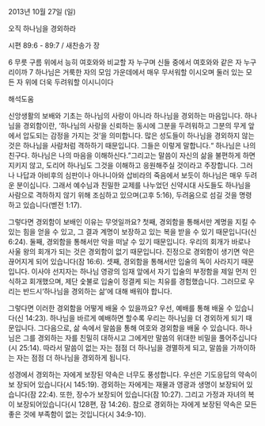 2013년 10월 27일 (일)

오직 하나님을 경외하라



시편 89:6 - 89:7 / 새찬송가  장


6 무릇 구름 위에서 능히 여호와와 비교할 자 누구며 신들 중에서 여호와와 같은 자 누구리이까
7 하나님은 거룩한 자의 모임 가운데에서 매우 무서워할 이시오며 둘러 있는 모든 자 위에 더욱 두려워할 이시니이다

해석도움





신앙생활의 보배와 기초는 하나님의 사랑이 아니라 하나님을 경외하는 마음입니다. 하나님을 경외함이란, ‘하나님의 사랑을 신뢰하는 동시에 그분을 두려워하고 그분의 무게 앞에서 압도되는 감정을 가지는 것’을 의미합니다. 많은 성도들이 하나님을 경외하지 않는 것은 하나님을 사람처럼 격하하기 때문입니다. 그들은 이렇게 말합니다.“ 하나님은 나의친구다. 하나님은 나의 마음을 이해하신다.”그리고는 말씀이 자신의 삶을 불편하게 하면 지키지 않고, 도리어 하나님도 그것을 이해하고 응원해주실 것이라고 주장합니다. 그러나 나답과 아비후의 심판이나 아나니아와 삽비라의 죽음에서 보듯이 하나님은 매우 두려운 분이십니다. 그래서 예수님과 친밀한 교제를 나누었던 신약시대 사도들도 하나님을 사람으로 격하하지 않기 위해 조심하고 있으며(고후 5:16), 두려움으로 섬길 것을 명령하고 있습니다(벧전 1:17).

그렇다면 경외함이 보배인 이유는 무엇일까요? 첫째, 경외함을 통해서만 계명을 지킬 수 있는 힘을 얻을 수 있고, 그 결과 계명이 보장하고 있는 복을 받을 수 있기 때문입니다(신6:24). 둘째, 경외함을 통해서만 악을 떠날 수 있기 때문입니다. 우리의 회개가 바로나 사울
왕의 회개가 되는 것은 경외함이 없기 때문입니다. 진정으로 경외함이 생기면 악은 끊어지게 되어 있습니다(잠 16:6). 셋째, 경외함을 통해서만 입술의 독이 사라지기 때문입니다. 이사야 선지자는 하나님 영광의 임재 앞에서 자기 입술의 부정함을 제일 먼저 인식하고 회개했으며, 제단 숯불로 입술이 정결케 되는 치유를 경험했습니다. 그러므로 우리는 반드시‘하나님을 경외하는 삶’에 대해 배워야 합니다.

그렇다면 이러한 경외함을 어떻게 배울 수 있을까요? 우선, 예배를 통해 배울 수 있습니다(신 14:23). 하나님을 바르게 예배하면 할수록 우리는 하나님을 더 경외하게 되기 때문입니다. 그다음으로, 삶 속에서 말씀을 통해 여호와 경외함을 배울 수 있습니다. 하나님은 그를 경외하는 자를 친밀히 대하시고 그에게만 말씀의 위대한 비밀을 풀어주십니다(시 25:14). 따라서 말씀이 없는 자는 점점 더 하나님을 경멸하게 되고, 말씀을 가까이하는 자는 점점 더 하나님을 경외하게 됩니다.

성경에서 경외하는 자에게 보장된 약속은 너무도 풍성합니다. 우선은 기도응답의 약속이 보
장되어 있습니다(시 145:19). 경외하는 자에게는 재물과 영광과 생명이 보장되어 있습니다(잠 22:4). 또한, 장수가 보장되어 있습니다(잠 10:27). 그리고 가정과 자녀의 복이 보장되어있습니다(시 128편, 잠 14:26). 참으로 경외하는 자에게 보장된 약속은 모든 좋은 것에 부족함이 없는 것입니다(시 34:9-10).